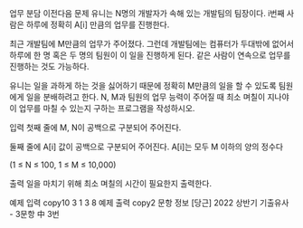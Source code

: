 업무 분담
이전다음
문제
유니는 N명의 개발자가 속해 있는 개발팀의 팀장이다. i번째 사람은 하루에 정확히 A[i] 만큼의 업무를 진행한다.

최근 개발팀에 M만큼의 업무가 주어졌다. 그런데 개발팀에는 컴퓨터가 두대밖에 없어서 하루에 한 명 혹은 두 명의 팀원이 이 일을 진행하게 된다. 같은 사람이 연속으로 업무를 진행하는 것도 가능하다.

유니는 일을 과하게 하는 것을 싫어하기 때문에 정확히 M만큼의 일을 할 수 있도록 팀원에게 일을 분배하려고 한다. N, M과 팀원의 업무 능력이 주어질 때 최소 며칠이 지나야 이 업무를 마칠 수 있는지 구하는 프로그램을 작성하시오.

입력
첫째 줄에 M, N이 공백으로 구분되어 주어진다.

둘째 줄에 A[i] 값이 공백으로 구분되어 주어진다. A[i]는 모두 M 이하의 양의 정수다

(1 ≤ N ≤ 100, 1 ≤ M ≤ 10,000)

출력
일을 마치기 위해 최소 며칠의 시간이 필요한지 출력한다.

예제 입력
copy10 3
1 3 8
예제 출력
copy2
문항 정보
[당근] 2022 상반기 기출유사 - 3문항 中 3번  